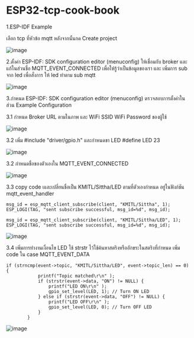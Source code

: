 # ESP32-tcp-cook-book

1.ESP-IDF Example

เลือก tcp ที่หัวข้อ mqtt หลังจากนั้นกด Create project

![image](https://github.com/user-attachments/assets/a473f80d-6b3d-4ff6-b2e2-958fd2c642a6)

2.ตั้งค่า ESP-IDF: SDK configuration editor (menuconfig) ให้เชื่อมกับ broker และแก้ในส่วนชื่อ
MQTT_EVENT_CONNECTED เพื่อให้รู้ว่าเป็นข้อมูลของเรา และ เพิ่มการ sub จาก led เพื่อสั่งการ ให้ led
ทำตาม sub mqtt 

![image](https://github.com/user-attachments/assets/d6f2592b-f2e0-4c0a-a390-47ecff95a9d2)

3.กำหนด ESP-IDF: SDK configuration editor (menuconfig) ตรวจสอบการตั้งค่าในส่วน Example Configuration 

3.1 กำหนด Broker URL ตามในภาพ และ WiFi SSID WiFi Password ของผู้ใช้

![image](https://github.com/user-attachments/assets/29bed324-96ad-4b9f-8f4f-dd63f96e76ce)

3.2 เพิ่ม #include "driver/gpio.h" และกำหนดขา LED #define LED  23

![image](https://github.com/user-attachments/assets/b59e9ee6-4e50-47e9-9f1e-b2fb174be501)


3.2 กำหนดชื่อของตัวเองใน MQTT_EVENT_CONNECTED

![image](https://github.com/user-attachments/assets/c1aa5390-e93a-4e8a-8bc2-e70a560bf17d)

3.3 copy code เและเปลี่ยนชื่อเป็น KMITL/Sittha/LED ตามที่ตัวเองกำหนด อยู่ในฟังก์ชัน mqtt_event_handler
```
msg_id = esp_mqtt_client_subscribe(client, "KMITL/Sittha", 1);
ESP_LOGI(TAG, "sent subscribe successful, msg_id=%d", msg_id);
```

```
msg_id = esp_mqtt_client_subscribe(client, "KMITL/Sittha/LED", 1);
ESP_LOGI(TAG, "sent subscribe successful, msg_id=%d", msg_id);
```

![image](https://github.com/user-attachments/assets/c32ab21a-d4be-4037-974b-8016d55656eb)

3.4 เพิ่มการทำงานเงื่อนไข LED ใช้ strstr ไว้ใช้ค้นหาสตริงหรืออักขระในสตริงที่กำหนด เพิ่ม code ใน case MQTT_EVENT_DATA
```
if (strncmp(event->topic, "KMITL/Sittha/LED", event->topic_len) == 0) {
            printf("Topic matched\r\n" );
            if (strstr(event->data, "ON") != NULL) {
                printf("LED ON\r\n" );
                gpio_set_level(LED, 1); // Turn ON LED
            } else if (strstr(event->data, "OFF") != NULL) {
                printf("LED OFF\r\n" );
                gpio_set_level(LED, 0); // Turn OFF LED
            }
        }
```
![image](https://github.com/user-attachments/assets/9467f1af-87af-45c1-9852-ba18f39939a1)
